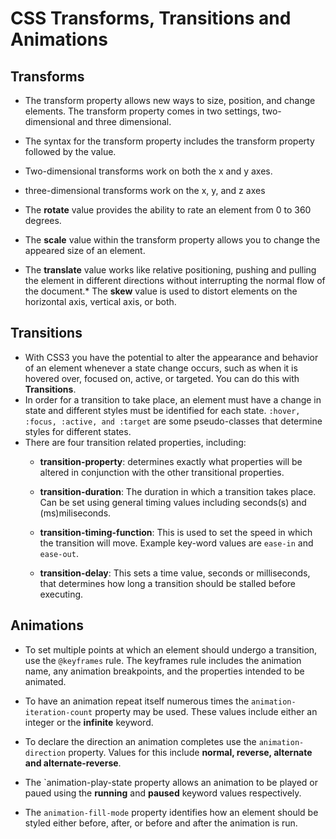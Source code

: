 # CSS Transforms, Transitions and Animations

## Transforms
* The transform property allows new ways to size, position, and change elements. The transform property comes in two settings, two-dimensional and three dimensional.

* The syntax for the transform property includes the transform property followed by the value.
* Two-dimensional transforms work on both the x and y axes.
* three-dimensional transforms work on the x, y, and z axes

* The **rotate** value provides the ability to rate an element from 0 to 360 degrees.

* The **scale** value within the transform property allows you to change the appeared size of an element.

* The **translate** value works like relative positioning, pushing and pulling the element in different directions without interrupting the normal flow of the document.* The **skew** value is used to distort elements on the horizontal axis, vertical axis, or both. 

## Transitions 
* With CSS3 you have the potential to alter the appearance and behavior of an element whenever a state change occurs, such as when it is hovered over, focused on, active, or targeted. You can do this with **Transitions**.
* In order for a transition to take place, an element must have a change in state and different styles must be identified for each state. `:hover, :focus, :active, and :target` are some pseudo-classes that determine styles for different states.
* There are four transition related properties, including:
  * **transition-property**: determines exactly what properties will be altered in conjunction with the other transitional properties.

  * **transition-duration**: The duration in which a transition takes place. Can be set using general timing values including seconds(s) and (ms)miliseconds. 

  * **transition-timing-function**: This is used to set the speed in which the transition will move. Example key-word values are `ease-in` and `ease-out`.
  * **transition-delay**: This sets a time value, seconds or milliseconds, that determines how long a transition should be stalled before executing. 

## Animations

* To set multiple points at which an element should undergo a transition, use the `@keyframes` rule. The keyframes rule includes the animation name, any animation breakpoints, and the properties intended to be animated.

* To have an animation repeat itself numerous times the `animation-iteration-count` property may be used. These values include either an integer or the **infinite** keyword. 
* To declare the direction an animation completes use the `animation-direction` property. Values for this include **normal, reverse, alternate and alternate-reverse**.
* The `animation-play-state property allows an animation to be played or paued using the **running** and **paused** keyword values respectively. 
* The `animation-fill-mode` property identifies how an element should be styled either before, after, or before and after the animation is run.
